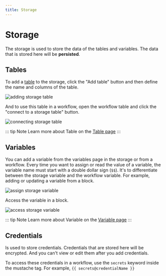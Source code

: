 ```yaml
---
title: Storage
---
```


# Storage
The storage is used to store the data of the tables and variables. The data that is stored here will be **persisted**.

## Tables
To add a [table](/api-reference/table.md) to the storage, click the "Add table" button and then define the name and columns of the table.

![adding storage table](https://res.cloudinary.com/chat-story/image/upload/v1656735869/automa/NVIDIA_Share_ZYqbANNey2_cvmvt1.png)

And to use this table in a workflow, open the workflow table and click the "connect to a storage table" button.

![connecting storage table](https://res.cloudinary.com/chat-story/image/upload/v1656736642/automa/NVIDIA_Share_qWlIzKSYIx_cvxe6w.png)

::: tip Note
Learn more about Table on the [Table page](/api-reference/table.md)
:::

## Variables
You can add a variable from the variables page in the storage or from a workflow. Every time you want to assign or read the value of a variable, the variable name must start with a double dollar sign (`$$`). It's to differentiate between the storage variable and the workflow variable. For example, adding or updating a variable from a block.

![assign storage variable](https://res.cloudinary.com/chat-story/image/upload/v1656738020/automa/NVIDIA_Share_lGV2S0XYJE_y6qs8h.png)

Access the variable in a block.

![access storage variable](https://res.cloudinary.com/chat-story/image/upload/v1656738064/automa/NVIDIA_Share_XTiF5TkhOX_wxfkgd.png)

::: tip Note
Learn more about Variable on the [Variable page](/api-reference/variables.md)
:::

## Credentials
Is used to store credentials. Credentials that are stored here will be encrypted. And you can't view or edit them after you add credentials.

To access these credentials in a workflow, use the `secrets` keyword inside the mustache tag. For example, <code v-pre>{{ secrets@credentialName }}</code>